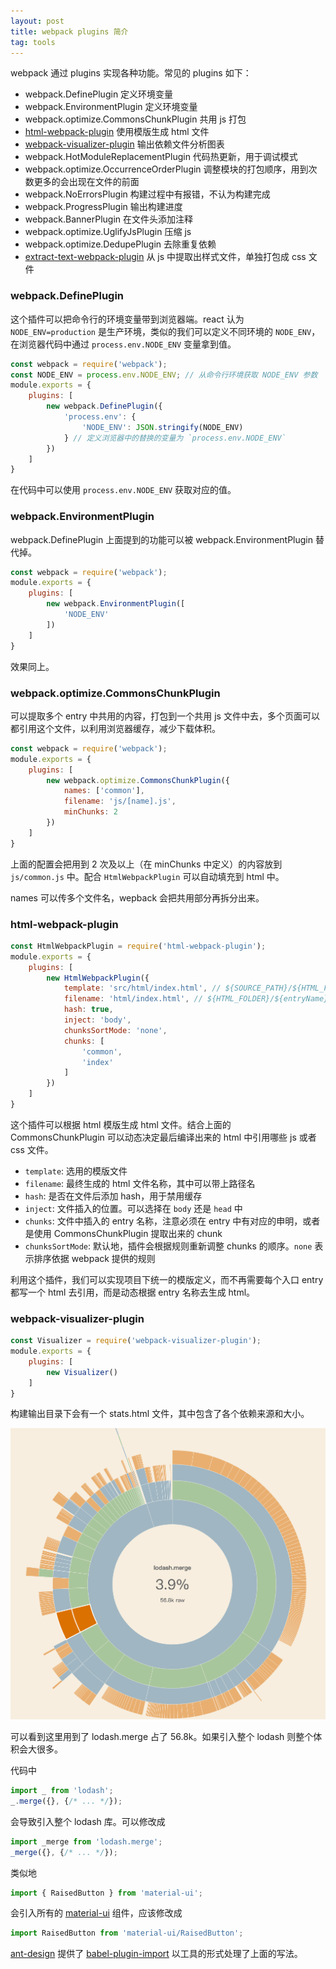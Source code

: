 ```yaml
---
layout: post
title: webpack plugins 简介
tag: tools
---
```


webpack 通过 plugins 实现各种功能。常见的 plugins 如下：

- webpack.DefinePlugin 定义环境变量
- webpack.EnvironmentPlugin 定义环境变量
- webpack.optimize.CommonsChunkPlugin 共用 js 打包
- [html-webpack-plugin](https://github.com/jantimon/html-webpack-plugin) 使用模版生成 html 文件
- [webpack-visualizer-plugin](https://github.com/chrisbateman/webpack-visualizer) 输出依赖文件分析图表
- webpack.HotModuleReplacementPlugin 代码热更新，用于调试模式
- webpack.optimize.OccurrenceOrderPlugin 调整模块的打包顺序，用到次数更多的会出现在文件的前面
- webpack.NoErrorsPlugin 构建过程中有报错，不认为构建完成
- webpack.ProgressPlugin 输出构建进度
- webpack.BannerPlugin 在文件头添加注释
- webpack.optimize.UglifyJsPlugin 压缩 js
- webpack.optimize.DedupePlugin 去除重复依赖
- [extract-text-webpack-plugin](https://github.com/webpack-contrib/extract-text-webpack-plugin) 从 js 中提取出样式文件，单独打包成 css 文件

### webpack.DefinePlugin

这个插件可以把命令行的环境变量带到浏览器端。react 认为 `NODE_ENV=production` 是生产环境，类似的我们可以定义不同环境的 `NODE_ENV`，在浏览器代码中通过 `process.env.NODE_ENV` 变量拿到值。

```js
const webpack = require('webpack');
const NODE_ENV = process.env.NODE_ENV; // 从命令行环境获取 NODE_ENV 参数
module.exports = {
    plugins: [
        new webpack.DefinePlugin({
            'process.env': {
                'NODE_ENV': JSON.stringify(NODE_ENV)
            } // 定义浏览器中的替换的变量为 `process.env.NODE_ENV`
        })
    ]
}
```

在代码中可以使用 `process.env.NODE_ENV` 获取对应的值。

### webpack.EnvironmentPlugin

webpack.DefinePlugin 上面提到的功能可以被 webpack.EnvironmentPlugin 替代掉。

```js
const webpack = require('webpack');
module.exports = {
    plugins: [
        new webpack.EnvironmentPlugin([
            'NODE_ENV'
        ])
    ]
}
```

效果同上。

### webpack.optimize.CommonsChunkPlugin

可以提取多个 entry 中共用的内容，打包到一个共用 js 文件中去，多个页面可以都引用这个文件，以利用浏览器缓存，减少下载体积。

```js
const webpack = require('webpack');
module.exports = {
    plugins: [
        new webpack.optimize.CommonsChunkPlugin({
            names: ['common'],
            filename: 'js/[name].js',
            minChunks: 2
        })
    ]
}
```

上面的配置会把用到 2 次及以上（在 minChunks 中定义）的内容放到 `js/common.js` 中。配合 `HtmlWebpackPlugin` 可以自动填充到 html 中。

names 可以传多个文件名，wepback 会把共用部分再拆分出来。

### html-webpack-plugin

```js
const HtmlWebpackPlugin = require('html-webpack-plugin');
module.exports = {
    plugins: [
        new HtmlWebpackPlugin({
            template: 'src/html/index.html', // ${SOURCE_PATH}/${HTML_FOLDER}/${htmlTemplateName}.html
            filename: 'html/index.html', // ${HTML_FOLDER}/${entryName}.html
            hash: true,
            inject: 'body',
            chunksSortMode: 'none',
            chunks: [
                'common',
                'index'
            ]
        })
    ]
}
```

这个插件可以根据 html 模版生成 html 文件。结合上面的 CommonsChunkPlugin 可以动态决定最后编译出来的 html 中引用哪些 js 或者 css 文件。

- `template`: 选用的模版文件
- `filename`: 最终生成的 html 文件名称，其中可以带上路径名
- `hash`: 是否在文件后添加 hash，用于禁用缓存
- `inject`: 文件插入的位置。可以选择在 `body` 还是 `head` 中
- `chunks`: 文件中插入的 entry 名称，注意必须在 entry 中有对应的申明，或者是使用 CommonsChunkPlugin 提取出来的 chunk
- `chunksSortMode`: 默认地，插件会根据规则重新调整 chunks 的顺序。`none` 表示排序依据 webpack 提供的规则

利用这个插件，我们可以实现项目下统一的模版定义，而不再需要每个入口 entry 都写一个 html 去引用，而是动态根据 entry 名称去生成 html。

### webpack-visualizer-plugin

```js
const Visualizer = require('webpack-visualizer-plugin');
module.exports = {
    plugins: [
        new Visualizer()
    ]
}
```

构建输出目录下会有一个 stats.html 文件，其中包含了各个依赖来源和大小。

![webpack visualizer plugin](/image/2017-01-31-webpack-plugins/webpack-visualizer-plugin.png)

可以看到这里用到了 lodash.merge 占了 56.8k。如果引入整个 lodash 则整个体积会大很多。

代码中

```js
import _ from 'lodash';
_.merge({}, {/* ... */});
```

会导致引入整个 lodash 库。可以修改成

```js
import _merge from 'lodash.merge';
_merge({}, {/* ... */});
```

类似地

```js
import { RaisedButton } from 'material-ui';
```

会引入所有的 [material-ui](http://www.material-ui.com/#/get-started/usage) 组件，应该修改成

```js
import RaisedButton from 'material-ui/RaisedButton';
```

[ant-design](https://ant.design/) 提供了 [babel-plugin-import](https://github.com/ant-design/babel-plugin-import) 以工具的形式处理了上面的写法。

